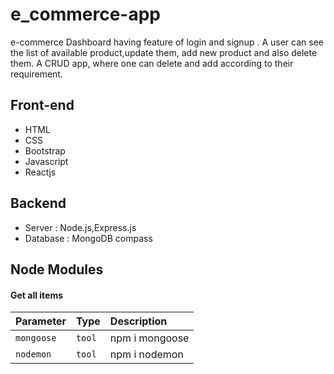 
# e_commerce-app
 e-commerce Dashboard having feature of login and signup .
 A user can see the list of available product,update them, add new product and also delete them.
 A CRUD app,
 where one can delete and add according to their requirement.
 



## Front-end
- HTML
- CSS 
- Bootstrap
- Javascript
- Reactjs

## Backend
- Server : Node.js,Express.js
- Database : MongoDB compass

## Node Modules

#### Get all items

| Parameter | Type     | Description                |
| :-------- | :------- | :------------------------- |
| `mongoose` | `tool` | npm i mongoose |
| `nodemon` | `tool` | npm i nodemon |





## 
